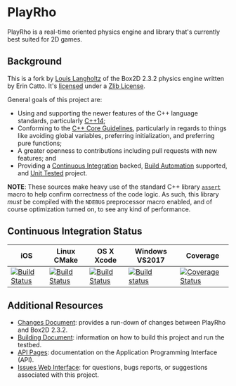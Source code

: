 # PlayRho

PlayRho is a real-time oriented physics engine and library that's currently best suited for
2D games.

## Background

This is a fork by [Louis Langholtz](https://github.com/louis-langholtz)
of the Box2D 2.3.2 physics engine written by Erin Catto. It's
[licensed](LICENSE.txt) under a [Zlib License](https://opensource.org/licenses/Zlib).

General goals of this project are:
- Using and supporting the newer features of the C++ language standards, particularly [C++14](https://en.wikipedia.org/wiki/C%2B%2B14);
- Conforming to the [C++ Core Guidelines](https://github.com/isocpp/CppCoreGuidelines/blob/master/CppCoreGuidelines.md),
  particularly in regards to things like avoiding global variables,
  preferring initialization, and preferring pure functions;
- A greater openness to contributions including pull requests with new features; and
- Providing a [Continuous Integration](https://en.wikipedia.org/wiki/Continuous_integration)
  backed, [Build Automation](https://en.wikipedia.org/wiki/Build_automation) supported, and
  [Unit Tested](https://en.wikipedia.org/wiki/Unit_testing) project.

**NOTE**: These sources make heavy use of the standard C++ library
[`assert`](http://en.cppreference.com/w/cpp/error/assert) macro to help confirm
correctness of the code logic. As such, this library *must* be compiled with
the `NDEBUG` preprocessor macro enabled, and of course optimization turned on,
to see any kind of performance.

## Continuous Integration Status

|iOS|Linux CMake|OS X Xcode|Windows VS2017|Coverage|
|---|-----------|----------|--------------|--------|
|[![Build Status](https://travis-ci.org/louis-langholtz/PlayRho.svg?branch=iosfoo)](https://travis-ci.org/louis-langholtz/PlayRho)|[![Build Status](https://travis-ci.org/louis-langholtz/PlayRho.svg?branch=master)](https://travis-ci.org/louis-langholtz/PlayRho)|[![Build Status](https://travis-ci.org/louis-langholtz/PlayRho.svg?branch=macosxfoo)](https://travis-ci.org/louis-langholtz/PlayRho)|[![Build status](https://ci.appveyor.com/api/projects/status/buoix7kumafgsjtu/branch/master?svg=true)](https://ci.appveyor.com/project/louis-langholtz/playrho/branch/master)|[![Coverage Status](https://coveralls.io/repos/github/louis-langholtz/PlayRho/badge.svg?branch=master)](https://coveralls.io/github/louis-langholtz/PlayRho?branch=master)|

## Additional Resources

- [Changes Document](Changes.md):
  provides a run-down of changes between PlayRho and Box2D 2.3.2.
- [Building Document](INSTALL.md):
  information on how to build this project and run the testbed.
- [API Pages](http://louis-langholtz.github.io/PlayRho/API/index.html): documentation on the Application Programming Interface (API).
- [Issues Web Interface](issues):
  for questions, bugs reports, or suggestions associated with this project.
